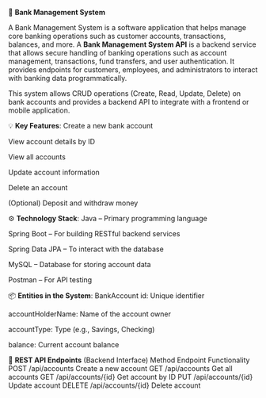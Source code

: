 🏦 **Bank Management System**

A Bank Management System is a software application that helps manage core banking operations such as customer accounts, transactions, balances, and more.
A **Bank Management System API** is a backend service that allows secure handling of banking operations such as account management, transactions, fund transfers, and user authentication. It provides endpoints for customers, employees, and administrators to interact with banking data programmatically.

This system allows CRUD operations (Create, Read, Update, Delete) on bank accounts and provides a backend API to integrate with a frontend or mobile application.

💡 **Key Features**:
Create a new bank account

View account details by ID

View all accounts

Update account information

Delete an account

(Optional) Deposit and withdraw money

⚙️ **Technology Stack**:
Java – Primary programming language

Spring Boot – For building RESTful backend services

Spring Data JPA – To interact with the database

MySQL – Database for storing account data

Postman – For API testing

📦 **Entities in the System**:
BankAccount
id: Unique identifier

accountHolderName: Name of the account owner

accountType: Type (e.g., Savings, Checking)

balance: Current account balance

🔗 **REST API Endpoints** (Backend Interface)
Method	Endpoint	Functionality
POST	/api/accounts	Create a new account
GET	/api/accounts	Get all accounts
GET	/api/accounts/{id}	Get account by ID
PUT	/api/accounts/{id}	Update account
DELETE	/api/accounts/{id}	Delete account

